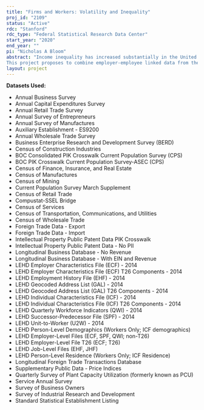```yaml
---
title: "Firms and Workers: Volatility and Inequality"
proj_id: "2109"
status: "Active"
rdc: "Stanford"
rdc_type: "Federal Statistical Research Data Center"
start_year: "2020"
end_year: ""
pi: "Nicholas A Bloom"
abstract: "Income inequality has increased substantially in the United States over the last 30 years (see Acemoglu and Autor, 2011 for a survey). However, whether the dispersion of earnings growth - what is known as income volatility or instability - has also increased and what the nature of this instability is remains the subject of considerable debate. Following the seminal work of Gottschalk and Moffitt (1994), several researchers have found that income instability has increased over the past two decades. Recent work using administrative data, however, indicates a declining trend or no trend at all (e.g. Sabelhaus and Song, 2010). Moreover, most of the existing research focuses on worker characteristics, even though firm characteristics and the extent to which workers transition across different employment states and different employers could be equally, if not more important, to explain the evolution the extent and evolution of income instability.
This project proposes to combine employer-employee linked data from the Longitudinal Employment and Household Dynamics (LEHD) program with other administrative and survey data from the U.S. Census Bureau as well as external data to inform the Census Bureau about the evolution and nature of income inequality and income instability. Precise estimation on the evolution of the dispersion of the growth rates of labor income, a measure of income instability, is crucial to measure the degree of uncertainty or risks that workers face, informs our understanding of the evolution of income inequality, and has important economic and policy implications (see Low et al., 2010; Guvenen and Smith, 2014; and the references therein)."
layout: project
---
```


**Datasets Used:**

  - Annual Business Survey 
  - Annual Capital Expenditures Survey 
  - Annual Retail Trade Survey 
  - Annual Survey of Entrepreneurs 
  - Annual Survey of Manufactures 
  - Auxiliary Establishment - ES9200 
  - Annual Wholesale Trade Survey 
  - Business Enterprise Research and Development Survey (BERD) 
  - Census of Construction Industries 
  - BOC Consolidated PIK Crosswalk Current Population Survey (CPS) 
  - BOC PIK Crosswalk Current Population Survey-ASEC (CPS) 
  - Census of Finance, Insurance, and Real Estate 
  - Census of Manufactures 
  - Census of Mining 
  - Current Population Survey March Supplement 
  - Census of Retail Trade 
  - Compustat-SSEL Bridge 
  - Census of Services 
  - Census of Transportation, Communications, and Utilities 
  - Census of Wholesale Trade 
  - Foreign Trade Data - Export 
  - Foreign Trade Data - Import 
  - Intellectual Property Public Patent Data PIK Crosswalk 
  - Intellectual Property Public Patent Data - No PII 
  - Longitudinal Business Database - No Revenue 
  - Longitudinal Business Database - With EIN and Revenue 
  - LEHD Employer Characteristics File (ECF) - 2014 
  - LEHD Employer Characteristics File (ECF) T26 Components - 2014 
  - LEHD Employment History File (EHF) - 2014 
  - LEHD Geocoded Address List (GAL) - 2014 
  - LEHD Geocoded Address List (GAL) T26 Components - 2014 
  - LEHD Individual Characteristics File (ICF) - 2014 
  - LEHD Individual Characteristics File (ICF) T26 Components - 2014 
  - LEHD Quarterly Workforce Indicators (QWI) - 2014 
  - LEHD Successor-Predecessor File (SPF) - 2014 
  - LEHD Unit-to-Worker (U2W) - 2014 
  - LEHD Person-Level Demographics (Workers Only; ICF demographics) 
  - LEHD Employer-Level Files (ECF, SPF, QWI; non-T26) 
  - LEHD Employer-Level File T26 (ECF; T26) 
  - LEHD Job-Level Files (EHF, JHF) 
  - LEHD Person-Level Residence (Workers Only; ICF Residence) 
  - Longitudinal Foreign Trade Transactions Database 
  - Supplementary Public Data - Price Indices 
  - Quarterly Survey of Plant Capacity Utilization (formerly known as PCU) 
  - Service Annual Survey 
  - Survey of Business Owners 
  - Survey of Industrial Research and Development 
  - Standard Statistical Establishment Listing 

